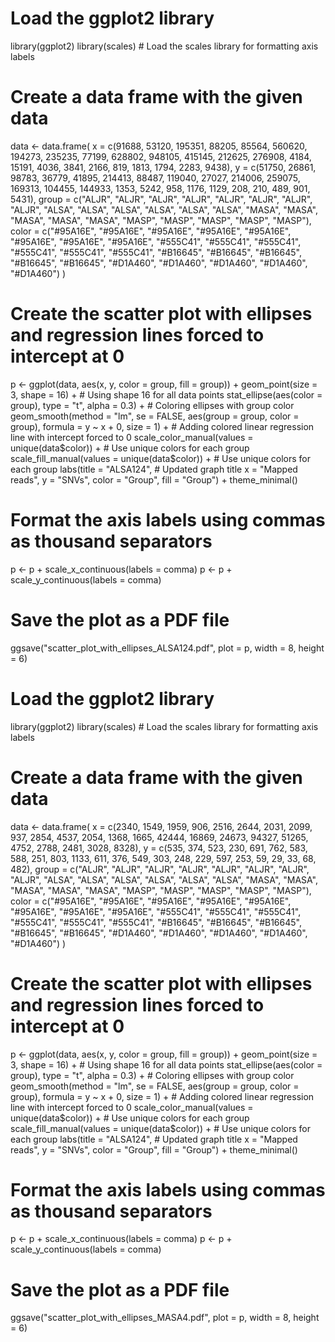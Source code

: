 # Load the ggplot2 library
library(ggplot2)
library(scales)  # Load the scales library for formatting axis labels

# Create a data frame with the given data
data <- data.frame(
  x = c(91688, 53120, 195351, 88205, 85564, 560620, 194273, 235235, 77199, 628802, 948105, 415145, 212625, 276908, 4184, 15191, 4036, 3841, 2166, 819, 1813, 1794, 2283, 9438),
  y = c(51750, 26861, 98783, 36779, 41895, 214413, 88487, 119040, 27027, 214006, 259075, 169313, 104455, 144933, 1353, 5242, 958, 1176, 1129, 208, 210, 489, 901, 5431),
  group = c("ALJR", "ALJR", "ALJR", "ALJR", "ALJR", "ALJR", "ALJR", "ALJR", "ALSA", "ALSA", "ALSA", "ALSA", "ALSA", "ALSA", "MASA", "MASA", "MASA", "MASA", "MASA", "MASP", "MASP", "MASP", "MASP", "MASP"),
  color = c("#95A16E", "#95A16E", "#95A16E", "#95A16E", "#95A16E", "#95A16E", "#95A16E", "#95A16E", "#555C41", "#555C41", "#555C41", "#555C41", "#555C41", "#555C41", "#B16645", "#B16645", "#B16645", "#B16645", "#B16645", "#D1A460", "#D1A460", "#D1A460", "#D1A460", "#D1A460")
)

# Create the scatter plot with ellipses and regression lines forced to intercept at 0
p <- ggplot(data, aes(x, y, color = group, fill = group)) +
  geom_point(size = 3, shape = 16) +  # Using shape 16 for all data points
  stat_ellipse(aes(color = group), type = "t", alpha = 0.3) +  # Coloring ellipses with group color
  geom_smooth(method = "lm", se = FALSE, aes(group = group, color = group), formula = y ~ x + 0, size = 1) +  # Adding colored linear regression line with intercept forced to 0
  scale_color_manual(values = unique(data$color)) +  # Use unique colors for each group
  scale_fill_manual(values = unique(data$color)) +  # Use unique colors for each group
  labs(title = "ALSA124",  # Updated graph title
       x = "Mapped reads",
       y = "SNVs",
       color = "Group",
       fill = "Group") +
  theme_minimal()

# Format the axis labels using commas as thousand separators
p <- p + scale_x_continuous(labels = comma)
p <- p + scale_y_continuous(labels = comma)

# Save the plot as a PDF file
ggsave("scatter_plot_with_ellipses_ALSA124.pdf", plot = p, width = 8, height = 6)



# Load the ggplot2 library
library(ggplot2)
library(scales)  # Load the scales library for formatting axis labels

# Create a data frame with the given data
data <- data.frame(
  x = c(2340, 1549, 1959, 906, 2516, 2644, 2031, 2099, 937, 2854, 4537, 2054, 1368, 1665, 42444, 16869, 24673, 94327, 51265, 4752, 2788, 2481, 3028, 8328),
  y = c(535, 374, 523, 230, 691, 762, 583, 588, 251, 803, 1133, 611, 376, 549, 303, 248, 229, 597, 253, 59, 29, 33, 68, 482),
  group = c("ALJR", "ALJR", "ALJR", "ALJR", "ALJR", "ALJR", "ALJR", "ALJR", "ALSA", "ALSA", "ALSA", "ALSA", "ALSA", "ALSA", "MASA", "MASA", "MASA", "MASA", "MASA", "MASP", "MASP", "MASP", "MASP", "MASP"),
  color = c("#95A16E", "#95A16E", "#95A16E", "#95A16E", "#95A16E", "#95A16E", "#95A16E", "#95A16E", "#555C41", "#555C41", "#555C41", "#555C41", "#555C41", "#555C41", "#B16645", "#B16645", "#B16645", "#B16645", "#B16645", "#D1A460", "#D1A460", "#D1A460", "#D1A460", "#D1A460")
)

# Create the scatter plot with ellipses and regression lines forced to intercept at 0
p <- ggplot(data, aes(x, y, color = group, fill = group)) +
  geom_point(size = 3, shape = 16) +  # Using shape 16 for all data points
  stat_ellipse(aes(color = group), type = "t", alpha = 0.3) +  # Coloring ellipses with group color
  geom_smooth(method = "lm", se = FALSE, aes(group = group, color = group), formula = y ~ x + 0, size = 1) +  # Adding colored linear regression line with intercept forced to 0
  scale_color_manual(values = unique(data$color)) +  # Use unique colors for each group
  scale_fill_manual(values = unique(data$color)) +  # Use unique colors for each group
  labs(title = "ALSA124",  # Updated graph title
       x = "Mapped reads",
       y = "SNVs",
       color = "Group",
       fill = "Group") +
  theme_minimal()

# Format the axis labels using commas as thousand separators
p <- p + scale_x_continuous(labels = comma)
p <- p + scale_y_continuous(labels = comma)

# Save the plot as a PDF file
ggsave("scatter_plot_with_ellipses_MASA4.pdf", plot = p, width = 8, height = 6)

